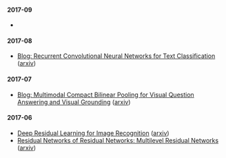 #### 2017-09

*

#### 2017-08

* [Blog: Recurrent Convolutional Neural Networks for Text Classification](https://medium.com/paper-club/cnns-for-text-classification-b45bde0bb254) ([arxiv](https://scholar.google.com/scholar?q=Recurrent+Convolutional+Neural+Networks+for+Text+Classification&btnG=&hl=en&as_sdt=0%2C5))

#### 2017-07

* [Blog: Multimodal Compact Bilinear Pooling for Visual Question Answering and Visual Grounding](https://medium.com/paper-club/multimodal-compact-bilinear-pooling-for-visual-question-answering-and-visual-grounding-6f71bc7d0566) ([arxiv](https://arxiv.org/abs/1606.01847))

#### 2017-06

* [Deep Residual Learning for Image Recognition](notes/deep-residual-learning-for-image-recognition.md) ([arxiv](https://arxiv.org/pdf/1512.03385.pdf))
* [Residual Networks of Residual Networks: Multilevel Residual Networks](notes/residual-networks-of-residual-networks.md) ([arxiv](
https://arxiv.org/abs/1608.02908v2))
